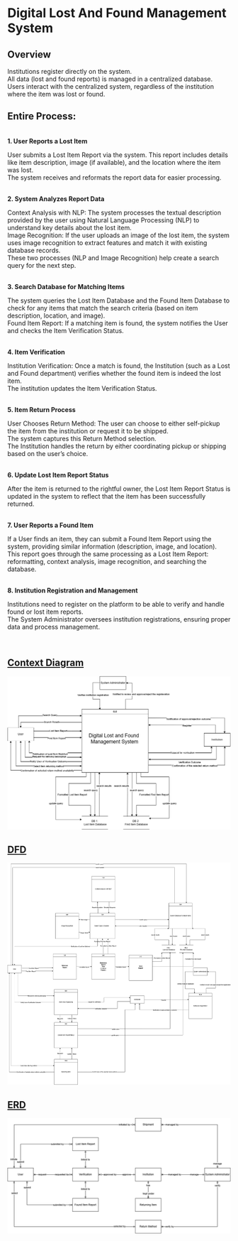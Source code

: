 <h1>Digital Lost And Found Management System</h1>
<h2>Overview</h2>
Institutions register directly on the system.<br>
All data (lost and found reports) is managed in a centralized database.<br>
Users interact with the centralized system, regardless of the institution where the item was lost or found.<br>
<h2>Entire Process: </h2><br>
<b>1. User Reports a Lost Item</b><br>
<p>User submits a Lost Item Report via the system. This report includes details like item description, image (if available), and the location where the item was lost.<br>
The system receives and reformats the report data for easier processing.</p><br>
<b>2. System Analyzes Report Data</b><br>
<p>Context Analysis with NLP: The system processes the textual description provided by the user using Natural Language Processing (NLP) to understand key details about the lost item.<br>
Image Recognition: If the user uploads an image of the lost item, the system uses image recognition to extract features and match it with existing database records.<br>
These two processes (NLP and Image Recognition) help create a search query for the next step.</p><br>
<b>3. Search Database for Matching Items</b><br>
<p>The system queries the Lost Item Database and the Found Item Database to check for any items that match the search criteria (based on item description, location, and image).<br>
Found Item Report: If a matching item is found, the system notifies the User and checks the Item Verification Status.</p><br>
<b>4. Item Verification</b><br>
<p>Institution Verification: Once a match is found, the Institution (such as a Lost and Found department) verifies whether the found item is indeed the lost item.<br>
The institution updates the Item Verification Status.</p><br>
<b>5. Item Return Process</b><br>
<p>User Chooses Return Method: The user can choose to either self-pickup the item from the institution or request it to be shipped.<br>
The system captures this Return Method selection.<br>
The Institution handles the return by either coordinating pickup or shipping based on the user’s choice.</p><br>
<b>6. Update Lost Item Report Status</b><br>
<p>After the item is returned to the rightful owner, the Lost Item Report Status is updated in the system to reflect that the item has been successfully returned.</p><br>
<b>7. User Reports a Found Item</b><br>
<p>If a User finds an item, they can submit a Found Item Report using the system, providing similar information (description, image, and location).<br>
This report goes through the same processing as a Lost Item Report: reformatting, context analysis, image recognition, and searching the database.</p><br>
<b>8. Institution Registration and Management</b><br>
<p>Institutions need to register on the platform to be able to verify and handle found or lost item reports.<br>
The System Administrator oversees institution registrations, ensuring proper data and process management.</p><br>
<h2><a href="https://github.com/XD-learner/LostFound/blob/main/ContextDiagram.png">Context Diagram</a></h2>
<img src="https://github.com/XD-learner/LostFound/blob/main/ContextDiagram.png"><br>
<h2><a href="https://github.com/XD-learner/LostFound/blob/main/DFD.png">DFD</a> </h2>
<img width="600" height="500" src="https://github.com/XD-learner/LostFound/blob/main/DFD.png"><br>
<h2><a href="https://github.com/XD-learner/LostFound/blob/main/ERD..png">ERD</a></h2>
<img src="https://github.com/XD-learner/LostFound/blob/main/ERD..png"><br>

